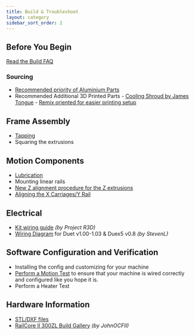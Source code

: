 ```yaml
---
title: Build & Troubleshoot
layout: category
sidebar_sort_order: 2
---
```


## Before You Begin

[Read the Build FAQ](build_faq.md)
### Sourcing
* [Recommended priority of Aluminium Parts](./recommended_priority_of_aluminium_parts.md)
* Recommended Additional 3D Printed Parts - [Cooling Shroud by James Tongue](https://www.thingiverse.com/thing:3367622) - [Remix oriented for easier printing setup](https://www.thingiverse.com/thing:3461781)

## Frame Assembly
* [Tapping](./tapping.md)
* Squaring the extrusions

## Motion Components
* [Lubrication](./lubrication.md)
* Mounting linear rails
* [New Z alignment procedure for the Z extrusions](./new_Z_alignment_procedure_for_the_Z_extrusions.md)
* [Aligning the X Carriages/Y Rail](./aligning_the_x_carriages_y_rail.md)

## Electrical
* [Kit wiring guide](https://docs.google.com/document/d/1aIc6x7Vzb-bH8-pILNBV1cXyp3JWsIa50Y6eSjMmCgM/edit?usp=sharing) *(by Project R3D)*
* [Wiring Diagram](./Railcore_II_300ZL_wiring_diagram.pdf) for Duet v1.00-1.03 & Duex5 v0.8 *(by StevenL)*

## Software Configuration and Verification
* Installing the config and customizing for your machine
* [Perform a Motion Test](motion_test.md) to ensure that your machine is wired correctly and configured like you hope it is.
* Perform a Heater Test

## Hardware Information
* [STL/DXF files](https://github.com/railcore/parts)
* [RailCore II 300ZL Build Gallery](https://imgur.com/a/edVEg4K) *(by JohnOCFII)*
